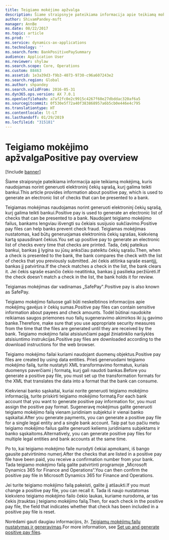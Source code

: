 ```yaml
---
title: Teigiamo mokėjimo apžvalga
description: Šiame straipsnyje pateikiama informacija apie teikiamą mokėjimą, kuris naudojamas norint generuoti elektroninį čekių sąrašą, kurį galima teikti bankui.
author: ShivamPandey-msft
manager: AnnBe
ms.date: 08/22/2017
ms.topic: article
ms.prod: ''
ms.service: dynamics-ax-applications
ms.technology: ''
ms.search.form: BankPositivePaySummary
audience: Application User
ms.reviewer: shylaw
ms.search.scope: Core, Operations
ms.custom: 88463
ms.assetid: 1e3a39d3-f9b3-4073-9730-c96a607243e2
ms.search.region: Global
ms.author: shpandey
ms.search.validFrom: 2016-05-31
ms.dyn365.ops.version: AX 7.0.1
ms.openlocfilehash: a7af2fc0e2c9915c4267f60e27dbddac320af6a5
ms.sourcegitcommit: 0f530e5f72a40f383868957a6b5cb0e446e4c795
ms.translationtype: HT
ms.contentlocale: lt-LT
ms.lasthandoff: 01/29/2019
ms.locfileid: "315181"
---
```

# <a name="positive-pay-overview"></a><span data-ttu-id="550ce-103">Teigiamo mokėjimo apžvalga</span><span class="sxs-lookup"><span data-stu-id="550ce-103">Positive pay overview</span></span>

[!include [banner](../includes/banner.md)]

<span data-ttu-id="550ce-104">Šiame straipsnyje pateikiama informacija apie teikiamą mokėjimą, kuris naudojamas norint generuoti elektroninį čekių sąrašą, kurį galima teikti bankui.</span><span class="sxs-lookup"><span data-stu-id="550ce-104">This article provides information about positive pay, which is used to generate an electronic list of checks that can be presented to a bank.</span></span> 

<span data-ttu-id="550ce-105">Teigiamas mokėjimas naudojamas norint generuoti elektroninį čekių sąrašą, kurį galima teikti bankui.</span><span class="sxs-lookup"><span data-stu-id="550ce-105">Positive pay is used to generate an electronic list of checks that can be presented to a bank.</span></span> <span data-ttu-id="550ce-106">Naudojant teigiamo mokėjimo failus, bankams lengviau išvengti su čekiais susijusio sukčiavimo.</span><span class="sxs-lookup"><span data-stu-id="550ce-106">Positive pay files can help banks prevent check fraud.</span></span> <span data-ttu-id="550ce-107">Teigiamas mokėjimas nustatomas, kad būtų generuojamas elektroninis čekių sąrašas, kiekvieną kartą spausdinant čekius.</span><span class="sxs-lookup"><span data-stu-id="550ce-107">You set up positive pay to generate an electronic list of checks every time that checks are printed.</span></span> <span data-ttu-id="550ce-108">Tada, čekį pateikus bankui, bankas jį lygina su jūsų anksčiau pateiktu čekių sąrašu.</span><span class="sxs-lookup"><span data-stu-id="550ce-108">Then, when a check is presented to the bank, the bank compares the check with the list of checks that you previously submitted.</span></span> <span data-ttu-id="550ce-109">Jei čekis atitinka sąraše esantįjį, bankas jį patvirtina.</span><span class="sxs-lookup"><span data-stu-id="550ce-109">If the check matches a check in the list, the bank clears it.</span></span> <span data-ttu-id="550ce-110">Jei čekis sąraše esančio čekio neatitinka, bankas jį pasilieka peržiūrėti.</span><span class="sxs-lookup"><span data-stu-id="550ce-110">If the check doesn't match a check in the list, the bank holds it for review.</span></span>

<span data-ttu-id="550ce-111">Teigiamas mokėjimas dar vadinamas „SafePay‟.</span><span class="sxs-lookup"><span data-stu-id="550ce-111">Positive pay is also known as SafePay.</span></span> 

<span data-ttu-id="550ce-112">Teigiamo mokėjimo failuose gali būti neskelbtinos informacijos apie mokėjimų gavėjus ir čekių sumas.</span><span class="sxs-lookup"><span data-stu-id="550ce-112">Positive pay files can contain sensitive information about payees and check amounts.</span></span> <span data-ttu-id="550ce-113">Todėl būtinai naudokite reikiamas saugos priemones nuo failų sugeneravimo akimirkos iki jų gavimo banke.</span><span class="sxs-lookup"><span data-stu-id="550ce-113">Therefore, make sure that you use appropriate security measures from the time that the files are generated until they are received by the bank.</span></span> <span data-ttu-id="550ce-114">Teigiamo mokėjimo failai atsisiunčiami pagal žiniatinklio naršyklės atsisiuntimo instrukcijas.</span><span class="sxs-lookup"><span data-stu-id="550ce-114">Positive pay files are downloaded according to the download instructions for the web browser.</span></span> 

<span data-ttu-id="550ce-115">Teigiamo mokėjimo failai kuriami naudojant duomenų objektus.</span><span class="sxs-lookup"><span data-stu-id="550ce-115">Positive pay files are created by using data entities.</span></span> <span data-ttu-id="550ce-116">Prieš generuodami teigiamo mokėjimo failą, turite nustatyti XML transformavimo formatus, kuriais duomenys paverčiami į formatą, kurį gali naudoti bankas.</span><span class="sxs-lookup"><span data-stu-id="550ce-116">Before you generate a positive pay file, you must set up the transformation formats for the XML that translates the data into a format that the bank can consume.</span></span> 

<span data-ttu-id="550ce-117">Kiekvienai banko sąskaitai, kuriai norite generuoti teigiamo mokėjimo informaciją, turite priskirti teigiamo mokėjimo formatą.</span><span class="sxs-lookup"><span data-stu-id="550ce-117">For each bank account that you want to generate positive pay information for, you must assign the positive pay format.</span></span> <span data-ttu-id="550ce-118">Sugeneravę mokėjimus galite generuoti teigiamo mokėjimo failą vienam juridiniam subjektui ir vienai banko sąskaitai.</span><span class="sxs-lookup"><span data-stu-id="550ce-118">After you generate payments, you can generate a positive pay file for a single legal entity and a single bank account.</span></span> <span data-ttu-id="550ce-119">Taip pat tuo pačiu metu teigiamo mokėjimo failus galite generuoti keliems juridiniams subjektams ir banko sąskaitoms.</span><span class="sxs-lookup"><span data-stu-id="550ce-119">Alternatively, you can generate positive pay files for multiple legal entities and bank accounts at the same time.</span></span> 

<span data-ttu-id="550ce-120">Po to, kai teigiamo mokėjimo faile nurodyti čekiai apmokami, iš bango gausite patvirtinimo numerį.</span><span class="sxs-lookup"><span data-stu-id="550ce-120">After the checks that are listed in a positive pay file have been paid, you receive a confirmation number from your bank.</span></span> <span data-ttu-id="550ce-121">Tada teigiamo mokėjimo failą galite patvirtinti programoje „Microsoft Dynamics 365 for Finance and Operations“.</span><span class="sxs-lookup"><span data-stu-id="550ce-121">You can then confirm the positive pay file in Microsoft Dynamics 365 for Finance and Operations.</span></span> 

<span data-ttu-id="550ce-122">Jei turite teigiamo mokėjimo failą pakeisti, galite jį atšaukti.</span><span class="sxs-lookup"><span data-stu-id="550ce-122">If you must change a positive pay file, you can recall it.</span></span> <span data-ttu-id="550ce-123">Tada iš naujo nustatomas kiekvieno teigiamo mokėjimo failo čekio laukas, kuriame nurodoma, ar tas čekis įtrauktas į teigiamo mokėjimo failą.</span><span class="sxs-lookup"><span data-stu-id="550ce-123">Then, for each check in the positive pay file, the field that indicates whether that check has been included in a positive pay file is reset.</span></span>

<span data-ttu-id="550ce-124">Norėdami gauti daugiau informacijos, žr. [Teigiamų mokėjimų failų nustatymas ir generavimas](set-up-generate-positive-pay-files.md).</span><span class="sxs-lookup"><span data-stu-id="550ce-124">For more information, see [Set up and generate positive pay files](set-up-generate-positive-pay-files.md).</span></span>



